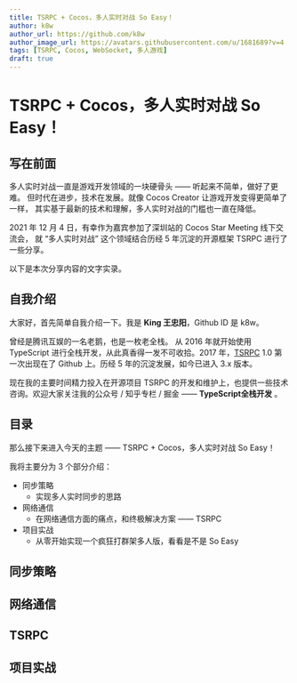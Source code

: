 ```yaml
---
title: TSRPC + Cocos，多人实时对战 So Easy！
author: k8w
author_url: https://github.com/k8w
author_image_url: https://avatars.githubusercontent.com/u/1681689?v=4
tags: [TSRPC, Cocos, WebSocket, 多人游戏]
draft: true
---
```


# TSRPC + Cocos，多人实时对战 So Easy！

## 写在前面

多人实时对战一直是游戏开发领域的一块硬骨头 —— 听起来不简单，做好了更难。
但时代在进步，技术在发展。就像 Cocos Creator 让游戏开发变得更简单了一样，
其实基于最新的技术和理解，多人实时对战的门槛也一直在降低。

2021 年 12 月 4 日，有幸作为嘉宾参加了深圳站的 Cocos Star Meeting 线下交流会，
就 “多人实时对战” 这个领域结合历经 5 年沉淀的开源框架 TSRPC 进行了一些分享。

以下是本次分享内容的文字实录。

## 自我介绍

大家好，首先简单自我介绍一下。我是 **King 王忠阳**，Github ID 是 k8w。

曾经是腾讯互娱的一名老鹅，也是一枚老全栈。
从 2016 年就开始使用 TypeScript 进行全栈开发，从此真香得一发不可收拾。2017 年，[TSRPC](https://tsrpc.cn) 1.0 第一次出现在了 Github 上。历经 5 年的沉淀发展，如今已进入 3.x 版本。

现在我的主要时间精力投入在开源项目 TSRPC 的开发和维护上，也提供一些技术咨询。欢迎大家关注我的公众号 / 知乎专栏 / 掘金 —— **TypeScript全栈开发** 。

## 目录

那么接下来进入今天的主题 —— TSRPC + Cocos，多人实时对战 So Easy！

我将主要分为 3 个部分介绍：

- 同步策略
    - 实现多人实时同步的思路
- 网络通信
    - 在网络通信方面的痛点，和终极解决方案 —— TSRPC
- 项目实战
    - 从零开始实现一个疯狂打群架多人版，看看是不是 So Easy

## 同步策略

## 网络通信

## TSRPC

## 项目实战